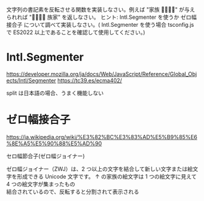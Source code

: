 文字列の書記素を反転させる関数を実装しなさい。例えば "家族 👨‍👨‍👧‍👧" が与えられれば "👨‍👨‍👧‍👧 族家" を返しなさい。
ヒント: Intl.Segmenter を使うか ゼロ幅接合子 について調べて実装しなさい。( Intl.Segmenter を使う場合 tsconfig.js で ES2022 以上であることを確認して使用してください。)

# Intl.Segmenter

https://developer.mozilla.org/ja/docs/Web/JavaScript/Reference/Global_Objects/Intl/Segmenter
https://tc39.es/ecma402/

split は日本語の場合、うまく機能しない

# ゼロ幅接合子

https://ja.wikipedia.org/wiki/%E3%82%BC%E3%83%AD%E5%B9%85%E6%8E%A5%E5%90%88%E5%AD%90

セロ幅節合子(ゼロ幅ジョイナー)

ゼロ幅ジョイナー（ZWJ）は、2 つ以上の文字を結合して新しい文字または絵文字を形成できる Unicode 文字です。
↑ の家族の絵文字は 1 つの絵文字に見えて 4 つの絵文字が集まったもの  
結合されているので、反転すると分割されて表示される
